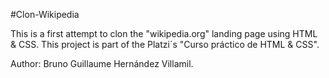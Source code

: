#Clon-Wikipedia

This is a first attempt to clon the "wikipedia.org" landing page using HTML & CSS. This project is part of the Platzi´s "Curso práctico de HTML & CSS".

Author: Bruno Guillaume Hernández Villamil.